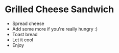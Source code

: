 # Grilled Cheese Sandwich

- Spread cheese
- Add some more if you're really hungry :)
- Toast bread
- Let it cool
- Enjoy
